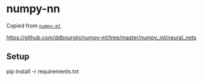 # numpy-nn

Copied from [`numpy-ml`](https://github.com/ddbourgin/numpy-ml)

https://github.com/ddbourgin/numpy-ml/tree/master/numpy_ml/neural_nets

## Setup
pip install -r requirements.txt
